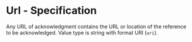 # Url - Specification

Any URL of acknowledgment contains the URL or location of the reference to be
acknowledged. Value type is string with format URI (`uri`).
